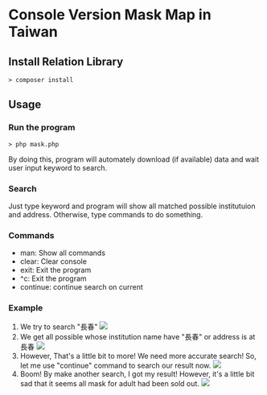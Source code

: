# Console Version Mask Map in Taiwan
## Install Relation Library
```shell
> composer install
```
## Usage
### Run the program
```shell
> php mask.php
```
By doing this, program will automately download (if available) data and wait user input keyword to search.
### Search
Just type keyword and program will show all matched possible institutuion and address.
Otherwise, type commands to do something.
### Commands
* man: Show all commands
* clear: Clear console
* exit: Exit the program
* ^c: Exit the program
* continue: continue search on current
### Example
1. We try to search "長春"
   ![](https://i.imgur.com/osLOGmG.png)
2. We get all possible whose institution name have "長春" or address is at 長春
   ![](https://i.imgur.com/RCvxX9B.png)
3. However, That's a little bit to more!
   We need more accurate search!
   So, let me use "continue" command to search our result now.
   ![](https://i.imgur.com/sjlCPdi.png)
4. Boom! By make another search, I got my result!
   However, it's a little bit sad that it seems all mask for adult had been sold out.
   ![](https://i.imgur.com/5CkSgyh.png)

